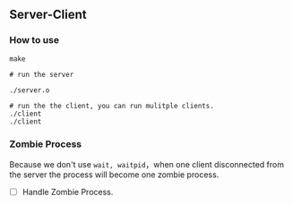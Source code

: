 ## Server-Client

### How to use

```
make

# run the server

./server.o

# run the the client, you can run mulitple clients.
./client
./client
```

### Zombie Process

Because we don't use `wait, waitpid`，when one client disconnected from the server the process will become one zombie process.

- [ ] Handle Zombie Process.
